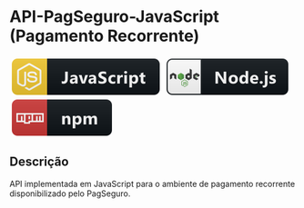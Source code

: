 # API-PagSeguro-JavaScript (Pagamento Recorrente)
<p align="left">
  <img src="https://github.com/MikeCodesDotNET/ColoredBadges/blob/master/svg/dev/languages/js.svg" alt="javascript" style="vertical-align:top; margin:4px">
  <img src="https://github.com/MikeCodesDotNET/ColoredBadges/blob/master/svg/dev/frameworks/nodejs.svg" alt="noddejs" style="vertical-align:top; margin:4px">
  <img src="https://github.com/MikeCodesDotNET/ColoredBadges/blob/master/svg/dev/services/npm.svg" alt="npm" style="vertical-align:top; margin:4px">
</p>

## Descrição

API implementada em JavaScript para o ambiente de pagamento recorrente disponibilizado pelo PagSeguro.
